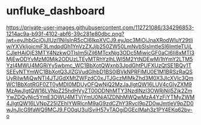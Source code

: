 # unfluke_dashboard

https://private-user-images.githubusercontent.com/112721086/334296853-1214ac9a-b93f-4102-abf6-39c281e80dbc.png?jwt=eyJhbGciOiJIUzI1NiIsInR5cCI6IkpXVCJ9.eyJpc3MiOiJnaXRodWIuY29tIiwiYXVkIjoicmF3LmdpdGh1YnVzZXJjb250ZW50LmNvbSIsImtleSI6ImtleTUiLCJleHAiOjE3MTY4NzkwOTIsIm5iZiI6MTcxNjg3ODc5MiwicGF0aCI6Ii8xMTI3MjEwODYvMzM0Mjk2ODUzLTEyMTRhYzlhLWI5M2YtNDEwMi1hYmY2LTM5YzI4MWU4MGRiYy5wbmc_WC1BbXotQWxnb3JpdGhtPUFXUzQtSE1BQy1TSEEyNTYmWC1BbXotQ3JlZGVudGlhbD1BS0lBVkNPRFlMU0E1M1BRSzRaQSUyRjIwMjQwNTI4JTJGdXMtZWFzdC0xJTJGczMlMkZhd3M0X3JlcXVlc3QmWC1BbXotRGF0ZT0yMDI0MDUyOFQwNjQ2MzJaJlgtQW16LUV4cGlyZXM9MzAwJlgtQW16LVNpZ25hdHVyZT00ODNhMTY3NzdlNzI3OWRjNjI5Zjk2ZmYwZDQyNjc5YmE3OWU4MTVjYmU0NjA1ZDNhMWQwMzA4YzFiYTMyZWM4JlgtQW16LVNpZ25lZEhlYWRlcnM9aG9zdCZhY3Rvcl9pZD0wJmtleV9pZD0wJnJlcG9faWQ9MCJ9.FO0qU3ulSviH57vTAOgiDGEclMah3z1PY4EKq62bv-o
